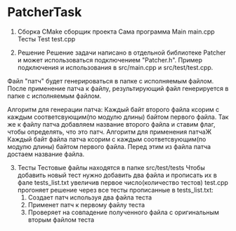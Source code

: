 # PatcherTask
1. Сборка
  CMake сборщик проекта
  Сама программа Main main.cpp
  Тесты Test test.cpp
  
2. Решение
  Решение задачи написано в отдельной библиотеке Patcher
  и может использоваться подключением "Patcher.h".
  Пример подключения и использования в src/main.cpp и src/test/test.cpp.
  
  Файл "патч" будет генерироваться в папке с исполняемым файлом.
  После применение патча к файлу, результирующий файл генерируется
  в папке с исполняемым файлом.
  
  Алгоритм для генерации патча:
    Каждый байт второго файла ксорим с каждым соответсвующим(по модулю длины) байтом первого файла.
    Так же к файлу патча добавляем название второго файла и ставим флаг, чтобы определять, что это патч.
  Алгоритм для применения патчаЖ
    Каждый байт файла патча ксорим с каждым соответсвующим(по модулю длины) байтом первого файла.
    Перед этим из файла патча достаем название файла.
    
3. Тесты
  Тестовые файлы находятся в папке src/test/tests
  Чтобы добавить новый тест нужно добавить два файла и прописать их 
  в фале tests_list.txt увеличив первое число(количество тестов)
  test.cpp прогоняет решение через все тесты прописанные в tests_list.txt:
    1. Создает патч используя два файла теста
    2. Применет патч к первому файлу теста
    3. Проверяет на совпадение полученного файла с оригинальным вторым файлом теста
